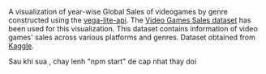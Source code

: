 A visualization of year-wise Global Sales of videogames by genre constructed using the [vega-lite-api](https://github.com/vega/vega-lite-api/).
The [Video Games Sales dataset](https://gist.github.com/evarun22/39d2fdb26f358c0171aa87b989b4d816) has been used for this visualization.
This dataset contains information of video games' sales across various platforms and genres.
Dataset obtained from [Kaggle](https://www.kaggle.com/gregorut/videogamesales).


Sau khi sua , chay lenh "npm start" de cap nhat thay doi
